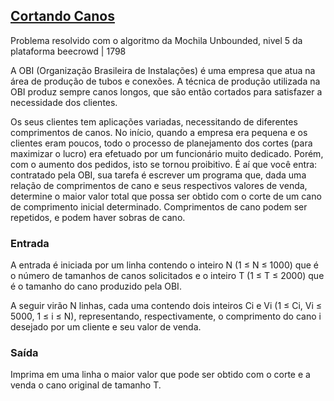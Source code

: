 ## [Cortando Canos](https://judge.beecrowd.com/pt/problems/view/1798)
Problema resolvido com o algoritmo da Mochila Unbounded, nivel 5 da plataforma beecrowd | 1798

A OBI (Organização Brasileira de Instalações) é uma empresa que atua na área de produção de tubos e conexões. A técnica de produção utilizada na OBI produz sempre canos longos, que são então cortados para satisfazer a necessidade dos clientes.

Os seus clientes tem aplicações variadas, necessitando de diferentes comprimentos de canos. No início, quando a empresa era pequena e os clientes eram poucos, todo o processo de planejamento dos cortes (para maximizar o lucro) era efetuado por um funcionário muito dedicado. Porém, com o aumento dos pedidos, isto se tornou proibitivo. É aí que você entra: contratado pela OBI, sua tarefa é escrever um programa que, dada uma relação de comprimentos de cano e seus respectivos valores de venda, determine o maior valor total que possa ser obtido com o corte de um cano de comprimento inicial determinado. Comprimentos de cano podem ser repetidos, e podem haver sobras de cano.

### Entrada
A entrada é iniciada por um linha contendo o inteiro N (1 ≤ N ≤ 1000) que é o número de tamanhos de canos solicitados e o inteiro T (1 ≤ T ≤ 2000) que é o tamanho do cano produzido pela OBI.

A seguir virão N linhas, cada uma contendo dois inteiros Ci e Vi (1 ≤ Ci, Vi ≤ 5000, 1 ≤ i ≤ N), representando, respectivamente, o comprimento do cano i desejado por um cliente e seu valor de venda.

### Saída
Imprima em uma linha o maior valor que pode ser obtido com o corte e a venda o cano original de tamanho T.
